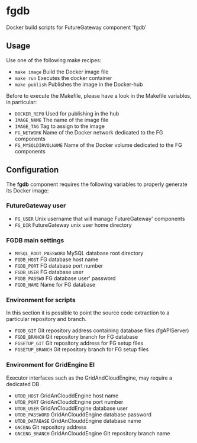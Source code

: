 # fgdb
Docker build scripts for FutureGateway component 'fgdb'

## Usage
Use one of the following make recipes:
* `make image` Build the Docker image file
* `make run` Executes the docker container
* `make publish` Publishes the image in the Docker-hub
 
Before to execute the Makefile, please have a look in the Makefile variables, in particular:
* `DOCKER_REPO` Used for publishing in the hub
* `IMAGE_NAME` The name of the image file
* `IMAGE_TAG` Tag to assign to the image
* `FG_NETWORK` Name of the Docker network dedicated to the FG components
* `FG_MYSQLDIRVOLNAME` Name of the Docker volume dedicated to the FG components

## Configuration
The **fgdb** component requires the following variables to properly generate its Docker image:

### FutureGateway user
* `FG_USER` Unix username that will manage FutureGateway' components
* `FG_DIR` FutureGateway unix user home directory
### FGDB main settings
* `MYSQL_ROOT_PASSWORD` MySQL database root directory
* `FGDB_HOST` FG database host name
* `FGDB_PORT` FG database port number 
* `FGDB_USER` FG database user
* `FGDB_PASSWD` FG database user' password
* `FGDB_NAME` Name for FG database
### Environment for scripts
In this section it is possible to point the source code extraction to a particular repository and branch.
* `FGDB_GIT` Git repository address containing database files (fgAPIServer)
* `FGDB_BRANCH` Git repository branch for FG database
* `FGSETUP_GIT` Git repository address for FG setup files
* `FGSETUP_BRANCH` Git repository branch for FG setup files
### Environment for GridEngine EI
Executor interfaces such as the GridAndCloudEngine, may require a dedicated DB 
* `UTDB_HOST` GridAnClouddEngine host name
* `UTDB_PORT` GridAnClouddEngine port number
* `UTDB_USER` GridAnClouddEngine database user
* `UTDB_PASSWORD` GridAnClouddEngine database password
* `UTDB_DATABASE` GridAnClouddEngine database name
* `GNCENG` Git repository address
* `GNCENG_BRANCH` GridAnClouddEngine Git repository branch name

